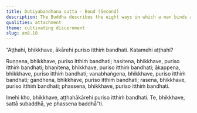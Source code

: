 ```yaml
---
title: Dutiyabandhana sutta - Bond (Second)
description: The Buddha describes the eight ways in which a man binds a woman.
qualities: attachment
theme: cultivating discernment
slug: an8.18
---
```


“Aṭṭhahi, bhikkhave, ākārehi puriso itthiṁ bandhati. Katamehi aṭṭhahi?

Ruṇṇena, bhikkhave, puriso itthiṁ bandhati;
hasitena, bhikkhave, puriso itthiṁ bandhati;
bhaṇitena, bhikkhave, puriso itthiṁ bandhati;
ākappena, bhikkhave, puriso itthiṁ bandhati;
vanabhaṅgena, bhikkhave, puriso itthiṁ bandhati;
gandhena, bhikkhave, puriso itthiṁ bandhati;
rasena, bhikkhave, puriso itthiṁ bandhati;
phassena, bhikkhave, puriso itthiṁ bandhati.

Imehi kho, bhikkhave, aṭṭhahākārehi puriso itthiṁ bandhati. Te, bhikkhave, sattā subaddhā, ye phassena baddhā”ti.
